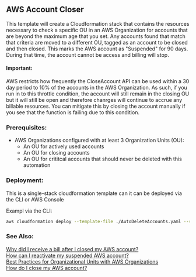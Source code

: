 ## AWS Account Closer

This template will create a Cloudformation stack that contains the resources necessary to check a specific OU in an AWS Organization for accounts that are beyond the maximum age that you set.  Any accounts found that match that criteria are moved to a different OU, tagged as an account to be closed and then closed.  This marks the AWS account as "Suspended" for 90 days.  During that time, the account cannot be access and billing will stop.

#### Important:
AWS restricts how frequently the CloseAccount API can be used within a 30 day period to 10% of the accounts in the AWS Organization.  As such, if you run in to this throttle condition, the account will still remain in the closing OU but it will still be open and therefore chanrges will continue to accrue any billable resources.  You can mitigate this by closing the account manually if you see that the function is failing due to this condition.

### Prerequisites:
- AWS Organizations configured with at least 3 Organization Units (OU):
    - An OU for actively used accounts
    - An OU for closing accounts
    - An OU for crititcal accounts that should never be deleted with this automation 

### Deployment:
This is a single-stack cloudformation template can it can be deployed via the CLI or AWS Console

Exampl via the CLI:
```bash
aws cloudformation deploy --template-file ./AutoDeleteAccounts.yaml --stack-name autoCloseAccounts --parameter-overrides age=30 activeOuId=ou-1234-abcdefgh closingOuId=ou-wxyz-a1b2c3d4
```
### See Also:
[Why did I receive a bill after I closed my AWS account?](https://aws.amazon.com/premiumsupport/knowledge-center/closed-account-bill/)  
[How can I reactivate my suspended AWS account?](https://aws.amazon.com/premiumsupport/knowledge-center/reactivate-suspended-account/)  
[Best Practices for Organizational Units with AWS Organizations](https://aws.amazon.com/blogs/mt/best-practices-for-organizational-units-with-aws-organizations/)  
[How do I close my AWS account?](https://aws.amazon.com/premiumsupport/knowledge-center/close-aws-account/)  